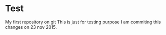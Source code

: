 # Test
My first repository on git
This is just for testing purpose
I am commiting this changes on 23 nov 2015.
